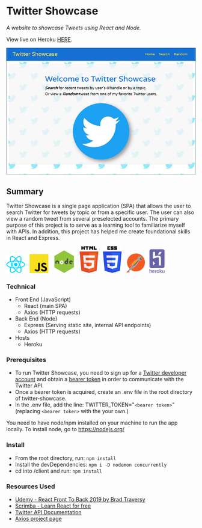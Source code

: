 # Twitter Showcase

_A website to showcase Tweets using React and Node._

View live on Heroku <a href="https://twitter-showcase.herokuapp.com/" target="_blank">HERE</a>.

<img src="./readme-images/screenshot.png" width="600">

## Summary
Twitter Showcase is a single page application (SPA) that allows the user to search Twitter for tweets by topic or from a specific user. The user can also view a random tweet from several preselected accounts. The primary purpose of this project is to serve as a learning tool to familiarize myself with APIs. In addition, this project has helped me create foundational skills in React and Express.

<img src="./readme-images/react.svg" width="50">&nbsp;&nbsp;
<img src="./readme-images/javascript.svg" width="50">&nbsp;&nbsp;
<img src="./readme-images/node.png" width="60">&nbsp;&nbsp;
<img src="./readme-images/html-5.svg" width="50">&nbsp;&nbsp;
<img src="./readme-images/css-3.svg" width="50">&nbsp;&nbsp;
<img src="./readme-images/postman.svg" width="50">&nbsp;&nbsp;
<img src="./readme-images/heroku.svg" width="40">

### Technical
- Front End (JavaScript)
  - React (main SPA)
  - Axios (HTTP requests)
- Back End (Node)
  - Express (Serving static site, internal API endpoints)
  - Axios (HTTP requests)
- Hosts
  - Heroku

### Prerequisites

- To run Twitter Showcase, you need to sign up for a [Twitter developer account](https://developer.twitter.com) and obtain a [bearer token](https://developer.twitter.com/en/docs/basics/authentication/guides/bearer-tokens) in order to communicate with the Twitter API.
- Once a bearer token is acquired, create an .env file in the root directory of twitter-showcase.
- In the .env file, add the line: TWITTER_TOKEN="`<bearer token>`" (replacing `<bearer token>` with the your own.)

You need to have node/npm installed on your machine to run the app locally. To install node, go to https://nodejs.org/

### Install

- From the root directory, run: `npm install`
- Install the devDependencies: `npm i -D nodemon concurrently`
- cd into /client and run: `npm install`

### Resources Used
- <a href="https://www.udemy.com/modern-react-front-to-back/" target="_blank">Udemy - React Front To Back 2019 by  Brad Traversy</a>
- <a href="https://scrimba.com/g/glearnreact" target="_blank">Scrimba - Learn React for free</a>
- <a href="https://developer.twitter.com/en/docs.html" target="_blank">Twitter API Documentation</a>
- <a href="https://www.npmjs.com/package/axios" target="_blank">Axios project page</a>